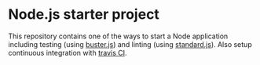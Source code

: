 # Node.js starter project

This repository contains one of the ways to start a Node application including
testing (using [buster.js](http://docs.busterjs.org/en/latest/)) and linting
(using [standard.js](https://github.com/feross/standard)). Also setup
continuous integration with [travis CI](https://travis-ci.org).

